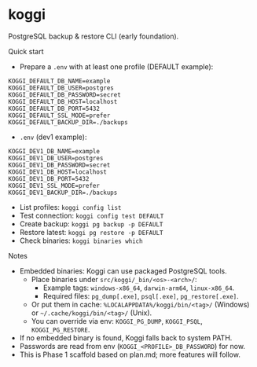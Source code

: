 # koggi

PostgreSQL backup & restore CLI (early foundation).

Quick start

- Prepare a `.env` with at least one profile (DEFAULT example):

```
KOGGI_DEFAULT_DB_NAME=example
KOGGI_DEFAULT_DB_USER=postgres
KOGGI_DEFAULT_DB_PASSWORD=secret
KOGGI_DEFAULT_DB_HOST=localhost
KOGGI_DEFAULT_DB_PORT=5432
KOGGI_DEFAULT_SSL_MODE=prefer
KOGGI_DEFAULT_BACKUP_DIR=./backups
```

- `.env`  (dev1 example):

```
KOGGI_DEV1_DB_NAME=example
KOGGI_DEV1_DB_USER=postgres
KOGGI_DEV1_DB_PASSWORD=secret
KOGGI_DEV1_DB_HOST=localhost
KOGGI_DEV1_DB_PORT=5432
KOGGI_DEV1_SSL_MODE=prefer
KOGGI_DEV1_BACKUP_DIR=./backups
```



- List profiles: `koggi config list`
- Test connection: `koggi config test DEFAULT`
- Create backup: `koggi pg backup -p DEFAULT`
- Restore latest: `koggi pg restore -p DEFAULT`
 - Check binaries: `koggi binaries which`

Notes

- Embedded binaries: Koggi can use packaged PostgreSQL tools.
  - Place binaries under `src/koggi/_bin/<os>-<arch>/`:
    - Example tags: `windows-x86_64`, `darwin-arm64`, `linux-x86_64`.
    - Required files: `pg_dump[.exe]`, `psql[.exe]`, `pg_restore[.exe]`.
  - Or put them in cache: `%LOCALAPPDATA%/koggi/bin/<tag>/` (Windows) or `~/.cache/koggi/bin/<tag>/` (Unix).
  - You can override via env: `KOGGI_PG_DUMP`, `KOGGI_PSQL`, `KOGGI_PG_RESTORE`.
- If no embedded binary is found, Koggi falls back to system PATH.
- Passwords are read from env (`KOGGI_<PROFILE>_DB_PASSWORD`) for now.
- This is Phase 1 scaffold based on plan.md; more features will follow.
